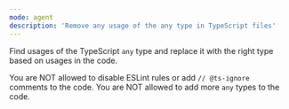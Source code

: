 ```yaml
---
mode: agent
description: 'Remove any usage of the any type in TypeScript files'
---
```


Find usages of the TypeScript `any` type and replace it with the right type based on usages in the code.

You are NOT allowed to disable ESLint rules or add `// @ts-ignore` comments to the code.
You are NOT allowed to add more `any` types to the code.
